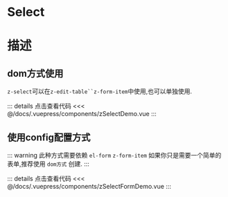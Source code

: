 # Select

# 描述

## dom方式使用
`z-select`可以在`z-edit-table``z-form-item`中使用,也可以单独使用.

<ClientOnly><zSelectDemo/></ClientOnly>

::: details 点击查看代码
<<< @/docs/.vuepress/components/zSelectDemo.vue
:::

## 使用config配置方式

::: warning
此种方式需要依赖 `el-form` `z-form-item` 如果你只是需要一个简单的表单,推荐使用 `dom方式` 创建.
:::


<ClientOnly><zSelectFormDemo/></ClientOnly>

::: details 点击查看代码
<<< @/docs/.vuepress/components/zSelectFormDemo.vue
:::